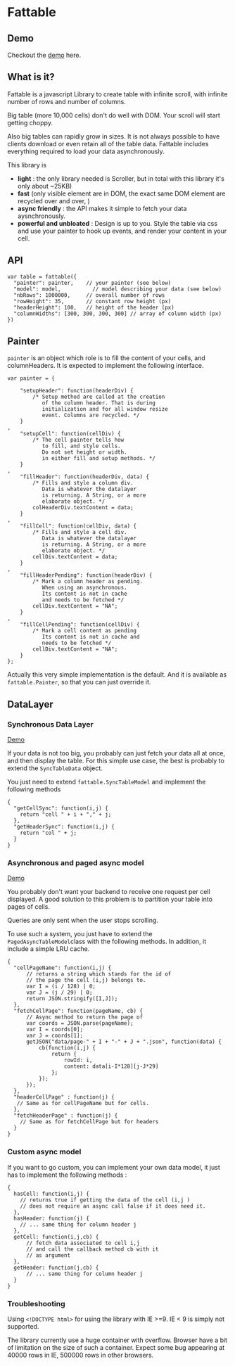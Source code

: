 # Fattable

## Demo

Checkout the [demo](http://fulmicoton.com/fattable/index2.html) here.

## What is it?

Fattable is a javascript Library to create table with infinite scroll, with infinite number of rows and number of columns.

Big table (more 10,000 cells) don't do well with DOM.
Your scroll will start getting choppy.

Also big tables can rapidly grow in sizes. It is not always possible to have clients download or even retain all of the table data. Fattable includes everything required to load your data asynchronously.

This library is

 - **light** : the only library needed is Scroller, but in total with this library it's only about ~25KB)
 - **fast** (only visible element are in DOM, the exact same DOM element are recycled over and over, )
 - **async friendly** : the API makes it simple to fetch your data aysnchronously.
 - **powerful and unbloated** : Design is up to you. Style the table via
 css and use your painter to hook up events, and render your content in your cell.



## API

    var table = fattable({
      "painter": painter,    // your painter (see below)
      "model": model,          // model describing your data (see below)
      "nbRows": 1000000,     // overall number of rows
      "rowHeight": 35,       // constant row height (px)
      "headerHeight": 100,   // height of the header (px)
      "columnWidths": [300, 300, 300, 300] // array of column width (px)
    })

## Painter

``painter`` is an object which role is to fill the content of your cells, and columnHeaders. It is expected to implement the following interface.

    var painter = {

        "setupHeader": function(headerDiv) {
            /* Setup method are called at the creation
               of the column header. That is during
               initialization and for all window resize
               event. Columns are recycled. */
        }
    ,
        "setupCell": function(cellDiv) {
            /* The cell painter tells how
               to fill, and style cells.
               Do not set height or width.
               in either fill and setup methods. */
        }
    ,
        "fillHeader": function(headerDiv, data) {
            /* Fills and style a column div.
               Data is whatever the datalayer
               is returning. A String, or a more
               elaborate object. */
            colHeaderDiv.textContent = data;
        }
    ,
        "fillCell": function(cellDiv, data) {
            /* Fills and style a cell div.
               Data is whatever the datalayer
               is returning. A String, or a more
               elaborate object. */
            cellDiv.textContent = data;
        }
    ,
        "fillHeaderPending": function(headerDiv) {
            /* Mark a column header as pending.
               When using an asynchronous.
               Its content is not in cache
               and needs to be fetched */
            cellDiv.textContent = "NA";
        }
    ,
        "fillCellPending": function(cellDiv) {
            /* Mark a cell content as pending
               Its content is not in cache and
               needs to be fetched */
            cellDiv.textContent = "NA";
        }
    };


Actually this very simple implementation is the default.
And it is available as ``fattable.Painter``, so that you can just
override it.


## DataLayer

### Synchronous Data Layer

[Demo](http://fulmicoton.com/fattable/index2.html)

If your data is not too big, you probably can just fetch your data all at once, and then display the table.
For this simple use case, the best is probably to extend the ``SyncTableData``
object.

You just need to extend ``fattable.SyncTableModel`` and implement the following methods

    {
      "getCellSync": function(i,j) {
        return "cell " + i + "," + j;
      },
      "getHeaderSync": function(i,j) {
        return "col " + j;
      }
    }


### Asynchronous and paged async model

[Demo](http://fulmicoton.com/fattable/index.html)

You probably don't want your backend to receive one request per
cell displayed. A good solution to this problem is to partition your table into pages of cells.

Queries are only sent when the user stops scrolling.

To use such a system, you just have to extend the ``PagedAsyncTableModel``class with the following methods. In addition, it include a simple LRU cache.

    {
      "cellPageName": function(i,j) {
          // returns a string which stands for the id of
          // the page the cell (i,j) belongs to.
          var I = (i / 128) | 0;
          var J = (j / 29) | 0;
          return JSON.stringify([I,J]);
      },
      "fetchCellPage": function(pageName, cb) {
          // Async method to return the page of
          var coords = JSON.parse(pageName);
          var I = coords[0];
          var J = coords[1];
          getJSON("data/page-" + I + "-" + J + ".json", function(data) {
              cb(function(i,j) {
                  return {
                      rowId: i,
                      content: data[i-I*128][j-J*29]
                  };
              });
          });
      },
      "headerCellPage" : function(j) {
       // Same as for cellPageName but for cells.
      },
      "fetchHeaderPage" : function(j) {
        // Same as for fetchCellPage but for headers
      }
    }



### Custom async model

If you want to go custom, you can implement your own data model, it just has to implement the following methods :

    {
      hasCell: function(i,j) {
        // returns true if getting the data of the cell (i,j )
        // does not require an async call false if it does need it.
      },
      hasHeader: function(j) {
        // ... same thing for column header j
      },
      getCell: function(i,j,cb) {
          // fetch data associated to cell i,j
          // and call the callback method cb with it
          // as argument
      },
      getHeader: function(j,cb) {
          // ... same thing for column header j
      }
    }

### Troubleshooting

Using ``<!DOCTYPE html>`` for using the library with IE >=9. IE < 9 is simply not supported.

The library currently use a huge container with overflow.
Browser have a bit of limitation on the size of such a container.
Expect some bug appearing at 40000 rows in IE, 500000 rows in other browsers.

